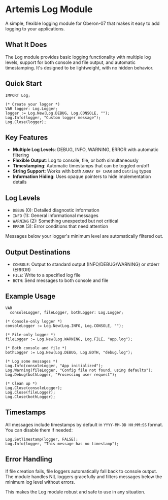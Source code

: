 # Artemis Log Module

A simple, flexible logging module for Oberon-07 that makes it easy to add logging to your applications.

## What It Does

The Log module provides basic logging functionality with multiple log levels, support for both console and file output, and automatic timestamping. It's designed to be lightweight, with no hidden behavior.

## Quick Start

```oberon
IMPORT Log;

(* Create your logger *)
VAR logger: Log.Logger;
logger := Log.New(Log.DEBUG, Log.CONSOLE, "");
Log.Info(logger, "Custom logger message");
Log.Close(logger);
```

## Key Features

- **Multiple Log Levels**: DEBUG, INFO, WARNING, ERROR with automatic filtering
- **Flexible Output**: Log to console, file, or both simultaneously  
- **Timestamping**: Automatic timestamps that can be toggled on/off
- **String Support**: Works with both `ARRAY OF CHAR` and `DString` types
- **Information Hiding**: Uses opaque pointers to hide implementation details

## Log Levels

- `DEBUG` (0): Detailed diagnostic information
- `INFO` (1): General informational messages  
- `WARNING` (2): Something unexpected but not critical
- `ERROR` (3): Error conditions that need attention

Messages below your logger's minimum level are automatically filtered out.

## Output Destinations

- `CONSOLE`: Output to standard output (INFO/DEBUG/WARNING) or stderr (ERROR)
- `FILE`: Write to a specified log file
- `BOTH`: Send messages to both console and file

## Example Usage

```oberon
VAR 
  consoleLogger, fileLogger, bothLogger: Log.Logger;

(* Console-only logger *)
consoleLogger := Log.New(Log.INFO, Log.CONSOLE, "");

(* File-only logger *)
fileLogger := Log.New(Log.WARNING, Log.FILE, "app.log");

(* Both console and file *)
bothLogger := Log.New(Log.DEBUG, Log.BOTH, "debug.log");

(* Log some messages *)
Log.Info(consoleLogger, "App initialized");
Log.Warning(fileLogger, "Config file not found, using defaults");
Log.Debug(bothLogger, "Processing user request");

(* Clean up *)
Log.Close(consoleLogger);
Log.Close(fileLogger);  
Log.Close(bothLogger);
```

## Timestamps

All messages include timestamps by default in `YYYY-MM-DD HH:MM:SS` format. You can disable them if needed:

```oberon
Log.SetTimestamp(logger, FALSE);
Log.Info(logger, "This message has no timestamp");
```


## Error Handling

If file creation fails, file loggers automatically fall back to console output. The module handles NIL loggers gracefully and filters messages below the minimum log level without errors.

This makes the Log module robust and safe to use in any situation.
